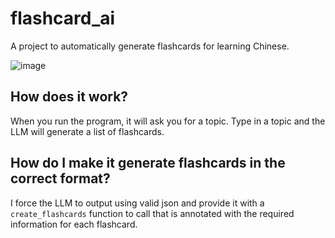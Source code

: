 # flashcard_ai

A project to automatically generate flashcards for learning Chinese.

![image](https://github.com/hmoorerg/flashcard_ai/assets/5322865/e265daa9-8734-4d1b-95b4-29ca2fe6e581)

## How does it work?
When you run the program, it will ask you for a topic. Type in a topic and the LLM will generate a list of flashcards.

## How do I make it generate flashcards in the correct format?
I force the LLM to output using valid json and provide it with a `create_flashcards` function to call that is annotated with the required information for each flashcard.
